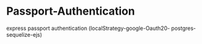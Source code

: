 # Passport-Authentication
express passport authentication (localStrategy-google-Oauth20- postgres-sequelize-ejs) 

